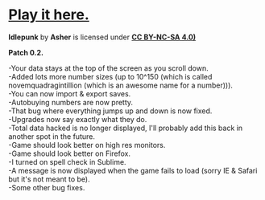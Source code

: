# [Play it here.](https://idlepunk.github.io/)

**Idlepunk** by **Asher** is licensed under **[CC BY-NC-SA 4.0)](https://creativecommons.org/licenses/by-nc-sa/4.0/)**

**Patch 0.2.** 

-Your data stays at the top of the screen as you scroll down.  
-Added lots more number sizes (up to 10^150 (which is called novemquadragintillion (which is an awesome name for a number))).  
-You can now import & export saves.  
-Autobuying numbers are now pretty.  
-That bug where everything jumps up and down is now fixed.  
-Upgrades now say exactly what they do.  
-Total data hacked is no longer displayed, I'll probably add this back in another spot in the future.  
-Game should look better on high res monitors.  
-Game should look better on Firefox.  
-I turned on spell check in Sublime.  
-A message is now displayed when the game fails to load (sorry IE & Safari but it's not meant to be).  
-Some other bug fixes.  

